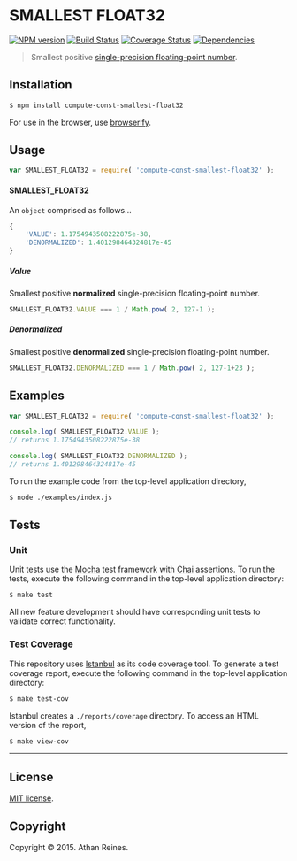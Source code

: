 SMALLEST FLOAT32
===
[![NPM version][npm-image]][npm-url] [![Build Status][travis-image]][travis-url] [![Coverage Status][coveralls-image]][coveralls-url] [![Dependencies][dependencies-image]][dependencies-url]

> Smallest positive [single-precision floating-point number](http://en.wikipedia.org/wiki/IEEE_754-1985).


## Installation

``` bash
$ npm install compute-const-smallest-float32
```

For use in the browser, use [browserify](https://github.com/substack/node-browserify).


## Usage

``` javascript
var SMALLEST_FLOAT32 = require( 'compute-const-smallest-float32' );
```

#### SMALLEST_FLOAT32

An `object` comprised as follows...

``` javascript
{
	'VALUE': 1.1754943508222875e-38,
	'DENORMALIZED': 1.401298464324817e-45
}
```



##### Value

Smallest positive __normalized__ single-precision floating-point number.

``` javascript
SMALLEST_FLOAT32.VALUE === 1 / Math.pow( 2, 127-1 );
```


##### Denormalized

Smallest positive __denormalized__ single-precision floating-point number.

``` javascript
SMALLEST_FLOAT32.DENORMALIZED === 1 / Math.pow( 2, 127-1+23 );
```


## Examples

``` javascript
var SMALLEST_FLOAT32 = require( 'compute-const-smallest-float32' );

console.log( SMALLEST_FLOAT32.VALUE );
// returns 1.1754943508222875e-38

console.log( SMALLEST_FLOAT32.DENORMALIZED );
// returns 1.401298464324817e-45
```

To run the example code from the top-level application directory,

``` bash
$ node ./examples/index.js
```


## Tests

### Unit

Unit tests use the [Mocha](http://mochajs.org/) test framework with [Chai](http://chaijs.com) assertions. To run the tests, execute the following command in the top-level application directory:

``` bash
$ make test
```

All new feature development should have corresponding unit tests to validate correct functionality.


### Test Coverage

This repository uses [Istanbul](https://github.com/gotwarlost/istanbul) as its code coverage tool. To generate a test coverage report, execute the following command in the top-level application directory:

``` bash
$ make test-cov
```

Istanbul creates a `./reports/coverage` directory. To access an HTML version of the report,

``` bash
$ make view-cov
```


---
## License

[MIT license](http://opensource.org/licenses/MIT). 


## Copyright

Copyright &copy; 2015. Athan Reines.


[npm-image]: http://img.shields.io/npm/v/compute-const-smallest-float32.svg
[npm-url]: https://npmjs.org/package/compute-const-smallest-float32

[travis-image]: http://img.shields.io/travis/compute-io/const-smallest-float32/master.svg
[travis-url]: https://travis-ci.org/compute-io/const-smallest-float32

[coveralls-image]: https://img.shields.io/coveralls/compute-io/const-smallest-float32/master.svg
[coveralls-url]: https://coveralls.io/r/compute-io/const-smallest-float32?branch=master

[dependencies-image]: http://img.shields.io/david/compute-io/const-smallest-float32.svg
[dependencies-url]: https://david-dm.org/compute-io/const-smallest-float32

[dev-dependencies-image]: http://img.shields.io/david/dev/compute-io/const-smallest-float32.svg
[dev-dependencies-url]: https://david-dm.org/dev/compute-io/const-smallest-float32

[github-issues-image]: http://img.shields.io/github/issues/compute-io/const-smallest-float32.svg
[github-issues-url]: https://github.com/compute-io/const-smallest-float32/issues
